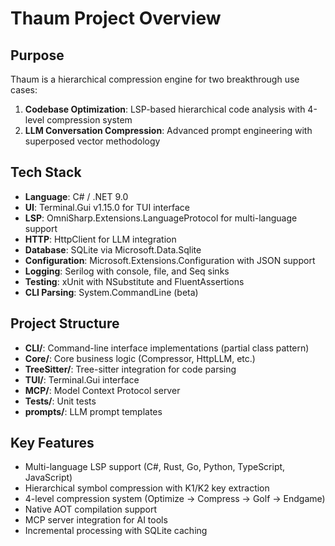 # Thaum Project Overview

## Purpose
Thaum is a hierarchical compression engine for two breakthrough use cases:
1. **Codebase Optimization**: LSP-based hierarchical code analysis with 4-level compression system
2. **LLM Conversation Compression**: Advanced prompt engineering with superposed vector methodology

## Tech Stack
- **Language**: C# / .NET 9.0
- **UI**: Terminal.Gui v1.15.0 for TUI interface
- **LSP**: OmniSharp.Extensions.LanguageProtocol for multi-language support
- **HTTP**: HttpClient for LLM integration
- **Database**: SQLite via Microsoft.Data.Sqlite
- **Configuration**: Microsoft.Extensions.Configuration with JSON support
- **Logging**: Serilog with console, file, and Seq sinks
- **Testing**: xUnit with NSubstitute and FluentAssertions
- **CLI Parsing**: System.CommandLine (beta)

## Project Structure
- **CLI/**: Command-line interface implementations (partial class pattern)
- **Core/**: Core business logic (Compressor, HttpLLM, etc.)
- **TreeSitter/**: Tree-sitter integration for code parsing
- **TUI/**: Terminal.Gui interface
- **MCP/**: Model Context Protocol server
- **Tests/**: Unit tests
- **prompts/**: LLM prompt templates

## Key Features
- Multi-language LSP support (C#, Rust, Go, Python, TypeScript, JavaScript)
- Hierarchical symbol compression with K1/K2 key extraction
- 4-level compression system (Optimize → Compress → Golf → Endgame)
- Native AOT compilation support
- MCP server integration for AI tools
- Incremental processing with SQLite caching